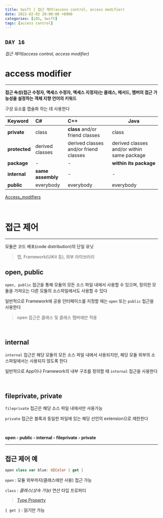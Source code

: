 ```yaml
---
title: Swift | 접근 제어(access control, access modifier)
date: 2022-02-02 20:00:00 +0900
categories: [iOS, Swift]
tags: [access control]
---
```


## `DAY 16`

*접근 제어(access control, access modifier)*

# access modifier
---

**접근 속성(접근 수정자, 액세스 수정자, 액세스 지정자)는 클래스, 메서드, 멤버의 접근 가능성을 설정하는 객체 지향 언어의 키워드**

구성 요소를 캡슐화 하는 데 사용한다

|Keyword|C#|C++|Java|
|:----|:------|:-----|-----|
|**private**|class|**class** and/or friend classes|class| 
|**protected**|derived classes|derived classes and/or friend classes|derived classes and/or within same package|
|**package**|-|-|**within its package**|
|**internal**|**same assembly**|-|-|
|**public**|everybody|everybody|everybody|

[Access_modifiers](https://en.wikipedia.org/wiki/Access_modifiers)

<br>

# 접근 제어
---

모듈은 코드 배포(code distribution)의 단일 유닛
> 앱, Framework(UiKit 등), 외부 라이브러리

## open, public

`open, public` 접근을 통해 모듈의 모든 소스 파일 내에서 사용할 수 있으며, 정의한 모듈을 가져오는 다른 모듈의 소스파일에서도 사용할 수 있다

일반적으로 Framework에 공용 인터페이스를 지정할 때는 `open` 또는 `public` 접근을 사용한다

> open 접근은 클래스 및 클래스 멤버에만 적용

<br>

## internal

`internal` 접근은 해당 모듈의 모든 소스 파일 내에서 사용되지만, 해당 모듈 외부의 소스파일에서는 사용되지 않도록 한다

일반적으로 App이나 Framework의 내부 구조를 정의할 때 `internal` 접근을 사용한다

<br>

## fileprivate, private

`fileprivate` 접근은 해당 소스 파일 내에서만 사용가능

`private` 접근은 블록과 동일한 파일에 있는 해당 선언의 extension으로 제한한다

<br>

**open - public - internal - fileprivate - private**

---

## 접근 제어 예

```swift
open class var blue: UIColor { get }
```

`open` : 모듈 외부까지(클래스에만 사용) 접근 가능

`class` : *클래스(상속 가능)* 연산 타입 프로퍼티

> [Type Property](https://xpexpe.github.io/posts/swift-d17/)

`{ get }` : 읽기만 가능